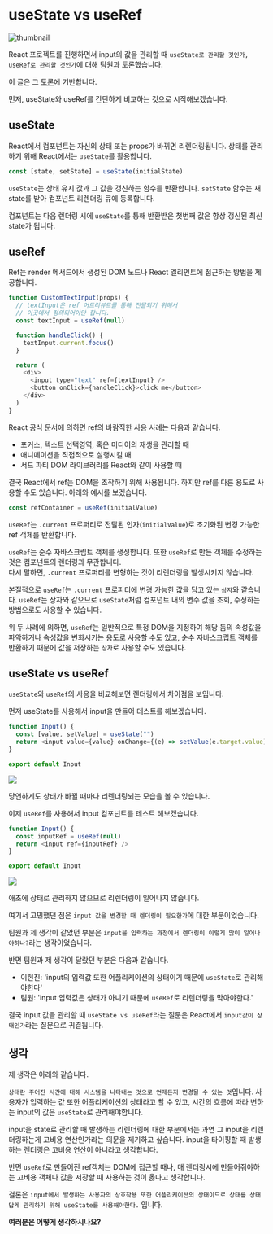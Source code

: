 # useState vs useRef

![thumbnail](https://velog.velcdn.com/images/hyunjine/post/5c8cfeb8-5f0f-46aa-8cf2-87f00f89f1d1/image.png)

React 프로젝트를 진행하면서 input의 값을 관리할 때 `useState로 관리할 것인가, useRef로 관리할 것인가`에 대해 팀원과 토론했습니다.

이 글은 그 [토론](https://github.com/team-yaza/mozi-client/issues/78)에 기반합니다.

먼저, useState와 useRef를 간단하게 비교하는 것으로 시작해보겠습니다.

## useState

React에서 컴포넌트는 자신의 상태 또는 props가 바뀌면 리렌더링됩니다.
상태를 관리하기 위해 React에서는 `useState`를 활용합니다.

```js
const [state, setState] = useState(initialState)
```

`useState`는 상태 유지 값과 그 값을 갱신하는 함수를 반환합니다. `setState` 함수는 새 state를 받아 컴포넌트 리렌더링 큐에 등록합니다.

컴포넌트는 다음 렌더링 시에 `useState`를 통해 반환받은 첫번째 값은 항상 갱신된 최신 state가 됩니다.

## useRef

Ref는 render 메서드에서 생성된 DOM 노드나 React 엘리먼트에 접근하는 방법을 제공합니다.

```js
function CustomTextInput(props) {
  // textInput은 ref 어트리뷰트를 통해 전달되기 위해서
  // 이곳에서 정의되어야만 합니다.
  const textInput = useRef(null)

  function handleClick() {
    textInput.current.focus()
  }

  return (
    <div>
      <input type="text" ref={textInput} />
      <button onClick={handleClick}>click me</button>
    </div>
  )
}
```

React 공식 문서에 의하면 ref의 바람직한 사용 사례는 다음과 같습니다.

- 포커스, 텍스트 선택영역, 혹은 미디어의 재생을 관리할 때
- 애니메이션을 직접적으로 실행시킬 때
- 서드 파티 DOM 라이브러리를 React와 같이 사용할 때

결국 React에서 ref는 DOM을 조작하기 위해 사용됩니다.
하지만 ref를 다른 용도로 사용할 수도 있습니다. 아래와 예시를 보겠습니다.

```js
const refContainer = useRef(initialValue)
```

`useRef`는 `.current` 프로퍼티로 전달된 인자(`initialValue`)로 초기화된 변경 가능한 ref 객체를 반환합니다.

`useRef`는 순수 자바스크립트 객체를 생성합니다.
또한 `useRef`로 만든 객체를 수정하는 것은 컴포넌트의 렌더링과 무관합니다.  
다시 말하면, `.current` 프로퍼티를 변형하는 것이 리렌더링을 발생시키지 않습니다.

본질적으로 `useRef`는 `.current` 프로퍼티에 변경 가능한 값을 담고 있는 `상자`와 같습니다.
`useRef`는 상자와 같으므로 `useState`처럼 컴포넌트 내의 변수 값을 조회, 수정하는 방법으로도 사용할 수 있습니다.

위 두 사례에 의하면, `useRef`는 일반적으로 특정 DOM을 지정하여 해당 돔의 속성값을 파악하거나 속성값을 변화시키는 용도로 사용할 수도 있고, 순수 자바스크립트 객체를 반환하기 때문에 값을 저장하는 `상자`로 사용할 수도 있습니다.

## useState vs useRef

`useState`와 `useRef`의 사용을 비교해보면 렌더링에서 차이점을 보입니다.

먼저 useState를 사용해서 input을 만들어 테스트를 해보겠습니다.

```js
function Input() {
  const [value, setValue] = useState("")
  return <input value={value} onChange={(e) => setValue(e.target.value)} />
}

export default Input
```

![](https://velog.velcdn.com/images/hyunjine/post/1203cdac-bdb3-4c52-98c5-88113745ab54/image.gif)

당연하게도 상태가 바뀔 때마다 리렌더링되는 모습을 볼 수 있습니다.

이제 `useRef`를 사용해서 input 컴포넌트를 테스트 해보겠습니다.

```js
function Input() {
  const inputRef = useRef(null)
  return <input ref={inputRef} />
}

export default Input
```

![](https://velog.velcdn.com/images/hyunjine/post/50749d8d-8a16-4c84-9840-2873da6b8073/image.gif)

애초에 상태로 관리하지 않으므로 리렌더링이 일어나지 않습니다.

여기서 고민했던 점은 `input 값을 변경할 때 렌더링이 필요한가`에 대한 부분이었습니다.

팀원과 제 생각이 같았던 부분은 `input을 입력하는 과정에서 렌더링이 이렇게 많이 일어나야하나?`라는 생각이었습니다.

반면 팀원과 제 생각이 달랐던 부분은 다음과 같습니다.

- 이현진: 'input의 입력값 또한 어플리케이션의 상태이기 때문에 `useState`로 관리해야한다'
- 팀원: 'input 입력값은 상태가 아니기 때문에 `useRef`로 리렌더링을 막아야한다.'

결국 input 값을 관리할 때 `useState vs useRef`라는 질문은 React에서 `input값이 상태인가`라는 질문으로 귀결됩니다.

## 생각

제 생각은 아래와 같습니다.

`상태란 주어진 시간에 대해 시스템을 나타내는 것으로 언제든지 변경될 수 있는 것`입니다.
사용자가 입력하는 값 또한 어플리케이션의 상태라고 할 수 있고, 시간의 흐름에 따라 변하는 input의 값은 `useState`로 관리해야합니다.

input을 state로 관리할 때 발생하는 리렌더링에 대한 부분에서는 과연 그 input을 리렌더링하는게 고비용 연산인가라는 의문을 제기하고 싶습니다. input을 타이핑할 때 발생하는 렌더링은 고비용 연산이 아니라고 생각합니다.

반면 `useRef`로 만들어진 ref객체는 DOM에 접근할 때나, 매 렌더링시에 만들어줘야하는 고비용 객체나 값을 저장할 때 사용하는 것이 옳다고 생각합니다.

결론은 `input에서 발생하는 사용자의 상호작용 또한 어플리케이션의 상태이므로 상태를 상태답게 관리하기 위해 useState를 사용해야한다.` 입니다.

**여러분은 어떻게 생각하시나요?**

